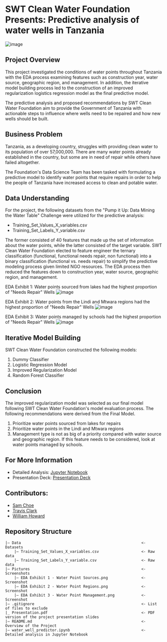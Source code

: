 # SWT Clean Water Foundation Presents: Predictive analysis of water wells in Tanzania
![image](https://www.wateraid.org/us/sites/g/files/jkxoof291/files/styles/social_image/public/VFET66_020.JPG?h=5c05d2df&itok=u1yOpny_)

## Project Overview
This project investigated the conditions of water points throughout Tanzania with the EDA process examining features such as construction year, water source, geographic region, and management. In addition, the iterative model building process led to the construction of an improved regularization logistics regression model as the final predictive model.

The predictive analysis and proposed recommendations by SWT Clean Water Foundation aim to provide the Government of Tanzania with actionable steps to influence where wells need to be repaired and how new wells should be built.

## Business Problem
Tanzania, as a developing country, struggles with providing clean water to its population of over 57,000,000. There are many water points already established in the country, but some are in need of repair while others have failed altogether.

The Foundation's Data Science Team has been tasked with formulating a predictive model to identify water points that require repairs in order to help the people of Tanzania have increased access to clean and potable water.

## Data Understanding
For the project, the following datasets from the "Pump it Up: Data Mining the Water Table" Challenge were utilized for the predictive analysis:

- Training_Set_Values_X_variables.csv
- Training_Set_Labels_Y_variable.csv

The former consisted of 40 features that made up the set of information about the water points, while the latter consisted of the target variable. SWT Clean Water Foundation elected to feature engineer the ternary classification (functional, functional needs repair, non functional) into a binary classification (functional vs. needs repair) to simplify the predictive modeling process given limited NGO resources. The EDA process then reduced the features down to construction year, water source, geographic region, and management.

EDA Exhibit 1: Water points sourced from lakes had the highest proportion of "Needs Repair" Wells
![image](https://github.com/schoe4208/Tanzanian_NGO_Water_Wells_Predictor/blob/main/Pictures/EDA%20Exhibit%201%20-%20Water%20Point%20Sources.png)

EDA Exhibit 2: Water points from the Lindi and Mtwara regions had the highest proportion of "Needs Repair" Wells
![image](https://github.com/schoe4208/Tanzanian_NGO_Water_Wells_Predictor/blob/main/Pictures/EDA%20Exhibit%202%20-%20Water%20Point%20Regions.png)

EDA Exhibit 3: Water points managed by schools had the highest proportion of "Needs Repair" Wells
![image](https://github.com/schoe4208/Tanzanian_NGO_Water_Wells_Predictor/blob/main/Pictures/EDA%20Exhibit%203%20-%20Water%20Point%20Management.png)

## Iterative Model Building
SWT Clean Water Foundation constructed the following models:

1. Dummy Classifier
2. Logistic Regression Model
3. Improved Regularization Model
4. Random Forest Classifier

## Conclusion
The improved regularization model was selected as our final model following SWT Clean Water Foundation's model evaluation process. The following recommendations were derived from the Final Model.

1. Prioritize water points sourced from lakes for repairs
2. Prioritize water points in the Lindi and Mtwara regions
3. Management type is not as big of a priority compared with water source and geographic region. If this feature needs to be considered, look at water points managed by schools.

## For More Information
- Detailed Analysis: [Jupyter Notebook]()
- Presentation Deck: [Presentation Deck](https://github.com/schoe4208/Tanzanian_NGO_Water_Wells_Predictor/blob/main/Presentation.pdf)

## Contributors:
- [Sam Choe](https://github.com/schoe4208)
- [Travis Clark](https://github.com/TravisClark1432)
- [William Howard](https://github.com/WilliamHowardGit)

## Repository Structure
```
|— Data                                                      <- Datasets
    |— Training_Set_Values_X_variables.csv                   <- Raw data
    |— Training_Set_Labels_Y_variable.csv                    <- Raw data
|— Pictures                                                  <- Screenshots
    |— EDA Exhibit 1 - Water Point Sources.png               <- Screenshot
    |— EDA Exhibit 2 - Water Point Regions.png               <- Screenshot
    |— EDA Exhibit 3 - Water Point Management.png            <- Screenshot
|— .gitignore                                                <- List of files to exclude 
|_ Presentation.pdf                                          <- PDF version of the project presentation slides
|— README.md                                                 <- Overview of the Project
|— water_well_predictor.ipynb                                <- Detailed analysis in Jupyter Notebook

